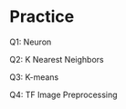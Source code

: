 # Practice 
Q1: Neuron                                     
         
Q2: K Nearest Neighbors  

Q3: K-means

Q4: TF Image Preprocessing
